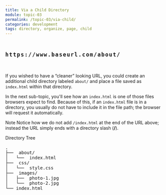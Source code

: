 ```yaml
---
title: Via a Child Directory
module: topic-03
permalink: /topic-03/via-child/
categories: development
tags: directory, organize, page, child
---
```


<div class="divider-heading"></div>

<p style="font-size: 1.2em; font-weight: bold; letter-spacing: 2px; margin: 3rem 0;">
  <i class="fas fa-long-arrow-alt-right" style="color: #DF382C"></i>
  <span style="font-family: monospace;">https://www.baseurl.com/about/</span>
</p>


If you wished to have a “cleaner” looking URL, you could create an additional child directory labeled `about/` and place a file saved as `index.html` within that directory.

In the next sub-topic, you'll see how an `index.html` is one of those files browsers expect to find. Because of this, if an `index.html` file is in a directory, you usually do not have to include it in the file path; the browser will request it automatically.

<span class="label label-info">Note</span> Notice how we do not add `/index.html` at the end of the URL above; instead the URL simply ends with a directory slash (**/**).


<div id="code-heading">Directory Tree</div>
<pre id="bash">
.
├── <i class="far fa-folder-open"></i> about/ <i class="fas fa-long-arrow-alt-left bounce-x"></i>
│   └── <i class="fab fa-html5"></i> index.html
├── <i class="far fa-folder-open"></i> css/
│   └── <i class="fab fa-css3-alt"></i> style.css
├── <i class="far fa-folder-open"></i> images/
│   ├── <i class="far fa-image"></i> photo-1.jpg
│   └── <i class="far fa-image"></i> photo-2.jpg
└── index.html
</pre>
